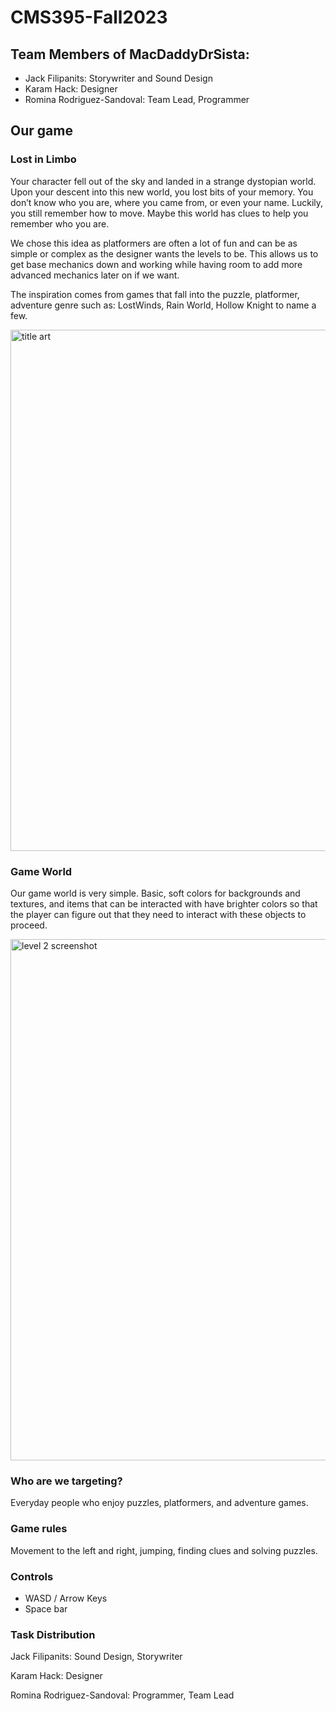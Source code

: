 # CMS395-Fall2023

## Team Members of MacDaddyDrSista:
- Jack Filipanits: Storywriter and Sound Design
- Karam Hack: Designer
- Romina Rodriguez-Sandoval: Team Lead, Programmer

## Our game
### Lost in Limbo
Your character fell out of the sky and landed in a strange dystopian world. Upon your descent into this new world, you lost bits of your memory. You don’t know who you are, where you came from, or even your name. Luckily, you still remember how to move. Maybe this world has clues to help you remember who you are.

We chose this idea as platformers are often a lot of fun and can be as simple or complex as the designer wants the levels to be. This allows us to get base mechanics down and working while having room to add more advanced mechanics later on if we want.

The inspiration comes from games that fall into the puzzle, platformer, adventure genre such as: LostWinds, Rain World, Hollow Knight to name a few.

<img width="834" alt="title art" src="https://github.com/DrHackotomic/CMS395-Fall2023/assets/123589111/a6433851-1c32-41fa-a5d8-300dad73ff85">

### Game World
Our game world is very simple. Basic, soft colors for backgrounds and textures, and items that can be interacted with have brighter colors so that the player can figure out that they need to interact with these objects to proceed.

<img width="834" alt="level 2 screenshot" src="https://github.com/DrHackotomic/CMS395-Fall2023/assets/123589111/34a629e3-c8fa-4d55-88ed-4bf23ffdbfd5">

### Who are we targeting?
Everyday people who enjoy puzzles, platformers, and adventure games.

### Game rules
Movement to the left and right, jumping, finding clues and solving puzzles.

### Controls
- WASD / Arrow Keys
- Space bar

### Task Distribution
Jack Filipanits: Sound Design, Storywriter

Karam Hack: Designer

Romina Rodriguez-Sandoval: Programmer, Team Lead
